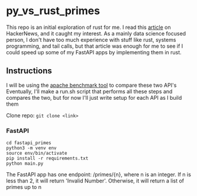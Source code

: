 # py_vs_rust_primes
This repo is an initial exploration of rust for me. I read this [article](https://cantortrading.fi/rust_decimal_str/) on HackerNews, and it caught my interest. As a mainly data science focused person, I don't have too much experience with stuff like rust, systems programming, and tail calls, but that article was enough for me to see if I could speed up some of my FastAPI apps by implementing them in rust.

## Instructions
I will be using the [apache benchmark tool](https://httpd.apache.org/docs/2.4/programs/ab.html) to compare these two API's
Eventually, I'll make a run.sh script that performs all these steps and compares the two, but for now I'll just write setup for each API as I build them

Clone repo: `git clone <link>`
### FastAPI
```
cd fastapi_primes
python3 -m venv env
source env/bin/activate
pip install -r requirements.txt
python main.py
```
The FastAPI app has one endpoint: /primes/{n}, where n is an integer.
If n is less than 2, it will return 'Invalid Number'. Otherwise, it will return a list of primes up to n

